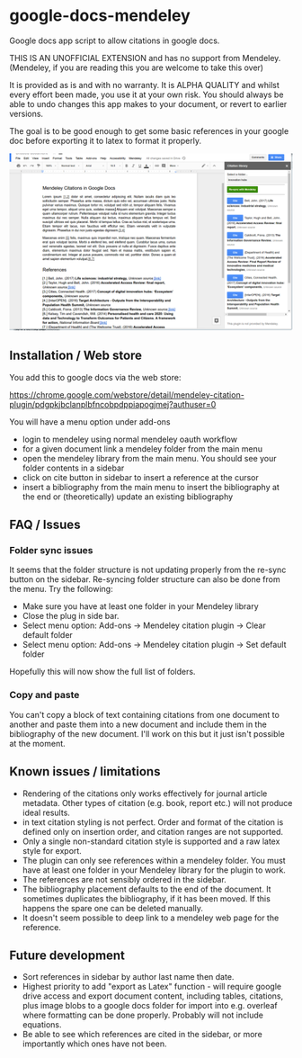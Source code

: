 # google-docs-mendeley

Google docs app script to allow citations in google docs.

THIS IS AN UNOFFICIAL EXTENSION and has no support from Mendeley. (Mendeley, if you are reading this you are welcome to take this over)

It is provided as is and with no warranty. It is ALPHA QUALITY and whilst every effort been made, you use it at your own risk. You should always be able to undo changes this app makes to your document, or revert to earlier versions.

The goal is to be good enough to get some basic references in your google doc before exporting it to latex to format it properly.

![example usage](/MendeleyCitation.png)

## Installation / Web store

You add this to google docs via the web store:

https://chrome.google.com/webstore/detail/mendeley-citation-plugin/pdgpkjbclanplbfncobpdppiapogjmej?authuser=0

You will have a menu option under add-ons

* login to mendeley using normal mendeley oauth workflow
* for a given document link a mendeley folder from the main menu
* open the mendeley library from the main menu. You should see your folder contents in a sidebar
* click on cite button in sidebar to insert a reference at the cursor
* insert a bibliography from the main menu to insert the bibliography at the end or (theoretically) update an existing bibliography

## FAQ / Issues

### Folder sync issues

It seems that the folder structure is not updating properly from the re-sync button on the sidebar. Re-syncing folder structure can also be done from the menu. Try the following:

* Make sure you have at least one folder in your Mendeley library
* Close the plug in side bar.
* Select menu option: Add-ons -> Mendeley citation plugin -> Clear default folder
* Select menu option: Add-ons -> Mendeley citation plugin -> Set default folder

Hopefully this will now show the full list of folders.

### Copy and paste

You can't copy a block of text containing citations from one document to another and paste them into a new document and include them in the bibliography of the new document. I'll work on this but it just isn't possible at the moment.

## Known issues / limitations

* Rendering of the citations only works effectively for journal article metadata. Other 
types of citation (e.g. book, report etc.) will not produce ideal results.
* in text citation styling is not perfect. Order and format of the citation is defined only on insertion order, and citation ranges are not supported.
* Only a single non-standard citation style is supported and a raw latex style for export.
* The plugin can only see references within a mendeley folder. You must have at least one folder in your Mendeley library for the plugin to work.
* The references are not sensibly ordered in the sidebar.
* The bibliography placement defaults to the end of the document. It sometimes duplicates the bibliography, if it has been moved. If this happens the spare one can be deleted manually.
* It doesn't seem possible to deep link to a mendeley web page for the reference.

## Future development

* Sort references in sidebar by author last name then date.
* Highest priority to add "export as Latex" function - will require google drive access and export document content, including tables, citations, plus image blobs to a google docs folder for import into e.g. overleaf where formatting can be done properly. Probably will not include equations.
* Be able to see which references are cited in the sidebar, or more importantly which ones have not been.



